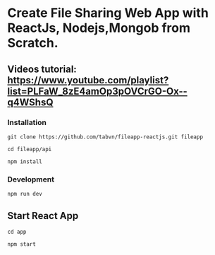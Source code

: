# Create File Sharing Web App with ReactJs, Nodejs,Mongob from Scratch.

## Videos tutorial: https://www.youtube.com/playlist?list=PLFaW_8zE4amOp3pOVCrGO-Ox--q4WShsQ
### Installation

```
git clone https://github.com/tabvn/fileapp-reactjs.git fileapp

```

```
cd fileapp/api

```
``` 
npm install 
```

### Development

``` npm run dev ```


## Start React App

``` 
cd app 

```

```
npm start
```
